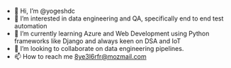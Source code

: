 - 👋 Hi, I’m @yogeshdc
- 👀 I’m interested in data engineering and QA, specifically end to end test automation
- 🌱 I’m currently learning Azure and Web Development using Python frameworks like Django and always keen on DSA and IoT
- 💞️ I’m looking to collaborate on data engineering pipelines.
- 📫 How to reach me 8ye3l6rfr@mozmail.com

<!---
yogeshdc/yogeshdc is a ✨ special ✨ repository because its `README.md` (this file) appears on your GitHub profile.
You can click the Preview link to take a look at your changes.
--->
